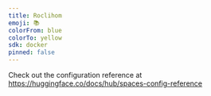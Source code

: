 ```yaml
---
title: Roclihom
emoji: 📚
colorFrom: blue
colorTo: yellow
sdk: docker
pinned: false
---
```


Check out the configuration reference at https://huggingface.co/docs/hub/spaces-config-reference